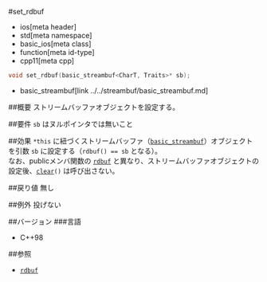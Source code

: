 #set_rdbuf
* ios[meta header]
* std[meta namespace]
* basic_ios[meta class]
* function[meta id-type]
* cpp11[meta cpp]

```cpp
void set_rdbuf(basic_streambuf<CharT, Traits>* sb);
```
* basic_streambuf[link ../../streambuf/basic_streambuf.md]


##概要
ストリームバッファオブジェクトを設定する。


##要件
`sb` はヌルポインタでは無いこと


##効果
`*this` に紐づくストリームバッファ（[`basic_streambuf`](../../streambuf/basic_streambuf.md)）オブジェクトを引数 `sb` に設定する（`rdbuf() == sb` となる）。  
なお、publicメンバ関数の [`rdbuf`](rdbuf.md) と異なり、ストリームバッファオブジェクトの設定後、[`clear`](clear.md)`()` は呼び出さない。


##戻り値
無し


##例外
投げない


##バージョン
###言語
- C++98


##参照
- [`rdbuf`](rdbuf.md)
